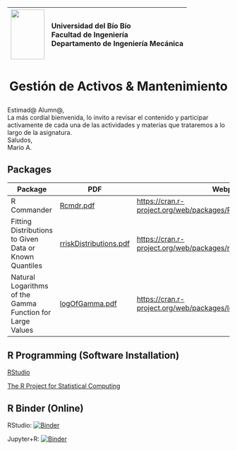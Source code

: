 <img src="http://www.ubiobio.cl/mcc/images/logosimbologia.png" width="75.66667" height="113.3333" /> | <p align="left">Universidad del Bío Bío<br/> Facultad de Ingeniería<br/> Departamento de Ingeniería Mecánica</p>
:-------------------------:|:-------------------------:
# __<p align="center">Gestión de Activos & Mantenimiento</p>__
Estimad@ Alumn@,  
La más cordial bienvenida, lo invito a revisar el contenido y participar activamente de cada una de las actividades y materias que trataremos a lo largo de la asignatura.  
Saludos,  
Mario A.

## Packages
| Package | PDF | Webpage |
| ------ | ------ | ------ |
| R Commander | [Rcmdr.pdf](https://cran.r-project.org/web/packages/Rcmdr/Rcmdr.pdf) | https://cran.r-project.org/web/packages/Rcmdr/index.html |
| Fitting Distributions to Given Data or Known Quantiles | [rriskDistributions.pdf](https://cran.r-project.org/web/packages/rriskDistributions/rriskDistributions.pdf) | https://cran.r-project.org/web/packages/rriskDistributions/index.html |
| Natural Logarithms of the Gamma Function for Large Values | [logOfGamma.pdf](https://cran.r-project.org/web/packages/logOfGamma/logOfGamma.pdf) | https://cran.r-project.org/web/packages/logOfGamma/index.html |

## R Programming (Software Installation)
[RStudio](https://rstudio.com/)

[The R Project for Statistical Computing](https://www.r-project.org/)

## R Binder (Online)
RStudio: [![Binder](http://mybinder.org/badge_logo.svg)](http://mybinder.org/v2/gh/binder-examples/r/master?urlpath=rstudio)

Jupyter+R: [![Binder](http://mybinder.org/badge_logo.svg)](http://mybinder.org/v2/gh/binder-examples/r/master?filepath=index.ipynb)
